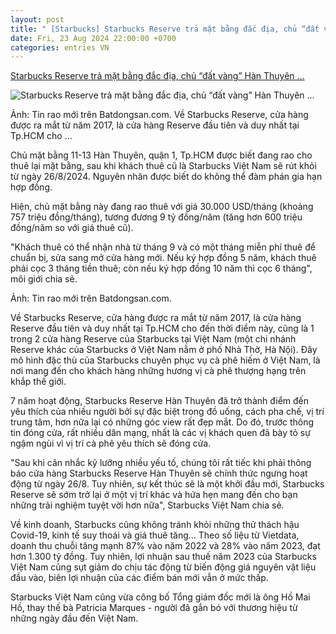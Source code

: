 ```yaml
---
layout: post
title: " [Starbucks] Starbucks Reserve trả mặt bằng đắc địa, chủ “đất vàng” Hàn Thuyên ..."
date: Fri, 23 Aug 2024 22:00:00 +0700
categories: entries VN
---
```

[Starbucks Reserve trả mặt bằng đắc địa, chủ “đất vàng” Hàn Thuyên ...](https://soha.vn/starbucks-reserve-tra-mat-bang-dac-dia-chu-dat-vang-han-thuyen-rao-cho-thue-voi-gia-757-trieu-dong-thang-tuong-duong-hon-9-ty-nam-198240823135014247.htm)

![Starbucks Reserve trả mặt bằng đắc địa, chủ “đất vàng” Hàn Thuyên ...](https://sohanews.sohacdn.com/zoom/600_315/160588918557773824/2024/8/23/avatar1724395757040-17243957575751961137489.jpg)

Ảnh: Tin rao mới trên Batdongsan.com. Về Starbucks Reserve, cửa hàng được ra mắt từ năm 2017, là cửa hàng Reserve đầu tiên và duy nhất tại Tp.HCM cho ...

Chủ mặt bằng 11-13 Hàn Thuyên, quận 1, Tp.HCM được biết đang rao cho thuê lại mặt bằng, sau khi khách thuê cũ là Starbucks Việt Nam sẽ rút khỏi từ ngày 26/8/2024. Nguyên nhân được biết do không thể đàm phán gia hạn hợp đồng.

Hiện, chủ mặt bằng này đang rao thuê với giá 30.000 USD/tháng (khoảng 757 triệu đồng/tháng), tương đương 9 tỷ đồng/năm (tăng hơn 600 triệu đồng/năm so với giá thuê cũ).

"Khách thuê có thể nhận nhà từ tháng 9 và có một tháng miễn phí thuê để chuẩn bị, sửa sang mở cửa hàng mới. Nếu ký hợp đồng 5 năm, khách thuê phải cọc 3 tháng tiền thuê; còn nếu ký hợp đồng 10 năm thì cọc 6 tháng", môi giới chia sẻ.

Ảnh: Tin rao mới trên Batdongsan.com.

Về Starbucks Reserve, cửa hàng được ra mắt từ năm 2017, là cửa hàng Reserve đầu tiên và duy nhất tại Tp.HCM cho đến thời điểm này, cũng là 1 trong 2 cửa hàng Reserve của Starbucks tại Việt Nam (một chi nhánh Reserve khác của Starbucks ở Việt Nam nằm ở phố Nhà Thờ, Hà Nội). Đây mô hình đặc thù của Starbucks chuyên phục vụ cà phê hiếm ở Việt Nam, là nơi mang đến cho khách hàng những hương vị cà phê thượng hạng trên khắp thế giới.

7 năm hoạt động, Starbucks Reserve Hàn Thuyên đã trở thành điểm đến yêu thích của nhiều người bởi sự đặc biệt trong đồ uống, cách pha chế, vị trí trung tâm, hơn nữa lại có những góc view rất đẹp mắt. Do đó, trước thông tin đóng cửa, rất nhiều dân mạng, nhất là các vị khách quen đã bày tỏ sự ngậm ngùi vì vị trí cà phê yêu thích sẽ đóng cửa.

"Sau khi cân nhắc kỹ lưỡng nhiều yếu tố, chúng tôi rất tiếc khi phải thông báo cửa hàng Starbucks Reserve Hàn Thuyên sẽ chính thức ngưng hoạt động từ ngày 26/8. Tuy nhiên, sự kết thúc sẽ là một khởi đầu mới, Starbucks Reserve sẽ sớm trở lại ở một vị trí khác và hứa hẹn mang đến cho bạn những trải nghiệm tuyệt vời hơn nữa", Starbucks Việt Nam chia sẻ.



Về kinh doanh, Starbucks cũng không tránh khỏi những thử thách hậu Covid-19, kinh tế suy thoái và giá thuê tăng… Theo số liệu từ Vietdata, doanh thu chuỗi tăng mạnh 87% vào năm 2022 và 28% vào năm 2023, đạt hơn 1.300 tỷ đồng. Tuy nhiên, lợi nhuận sau thuế năm 2023 của Starbucks Việt Nam cũng sụt giảm do chịu tác động từ biến động giá nguyên vật liệu đầu vào, biên lợi nhuận của các điểm bán mới vẫn ở mức thấp.



Starbucks Việt Nam cũng vừa công bố Tổng giám đốc mới là ông Hồ Mai Hồ, thay thế bà Patricia Marques - người đã gắn bó với thương hiệu từ những ngày đầu đến Việt Nam.

